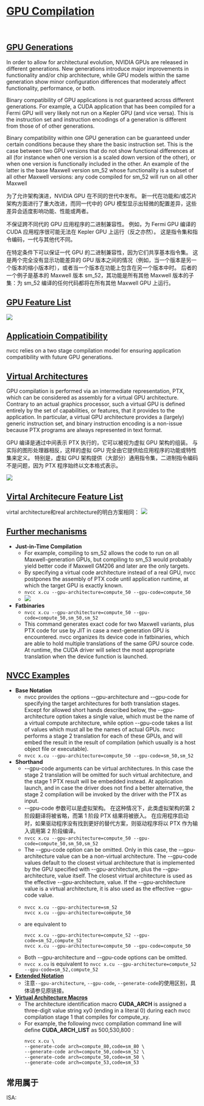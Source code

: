 # [GPU Compilation](https://docs.nvidia.com/cuda/archive/11.6.1/cuda-compiler-driver-nvcc/index.html#gpu-compilation)

<br>

## [GPU Generations](https://docs.nvidia.com/cuda/archive/11.6.1/cuda-compiler-driver-nvcc/index.html#gpu-generations)

In order to allow for architectural evolution, NVIDIA GPUs are released in different generations. New generations introduce major improvements in functionality and/or chip architecture, while GPU models within the same generation show minor configuration differences that moderately affect functionality, performance, or both.

Binary compatibility of GPU applications is not guaranteed across different generations. For example, a CUDA application that has been compiled for a Fermi GPU will very likely not run on a Kepler GPU (and vice versa). This is the instruction set and instruction encodings of a generation is different from those of of other generations.

Binary compatibility within one GPU generation can be guaranteed under certain conditions because they share the basic instruction set. This is the case between two GPU versions that do not show functional differences at all (for instance when one version is a scaled down version of the other), or when one version is functionally included in the other. An example of the latter is the base Maxwell version sm_52 whose functionality is a subset of all other Maxwell versions: any code compiled for sm_52 will run on all other Maxwell 

为了允许架构演进，NVIDIA GPU 在不同的世代中发布。 新一代在功能和/或芯片架构方面进行了重大改进，而同一代中的 GPU 模型显示出轻微的配置差异，这些差异会适度影响功能、性能或两者。

不保证跨不同代的 GPU 应用程序的二进制兼容性。 例如，为 Fermi GPU 编译的 CUDA 应用程序很可能无法在 Kepler GPU 上运行（反之亦然）。 这是指令集和指令编码，一代与其他代不同。

在特定条件下可以保证一代 GPU 的二进制兼容性，因为它们共享基本指令集。 这是两个完全没有显示功能差异的 GPU 版本之间的情况（例如，当一个版本是另一个版本的缩小版本时），或者当一个版本在功能上包含在另一个版本中时。 后者的一个例子是基本的 Maxwell 版本 sm_52，其功能是所有其他 Maxwell 版本的子集：为 sm_52 编译的任何代码都将在所有其他 Maxwell GPU 上运行。

## [GPU Feature List](https://docs.nvidia.com/cuda/archive/11.6.1/cuda-compiler-driver-nvcc/index.html#gpu-feature-list)

![](./images/GPUCompilation/gpu_feature_list.JPG)


## [Applicatioin Compatibility](https://docs.nvidia.com/cuda/archive/11.6.1/cuda-compiler-driver-nvcc/index.html#application-compatibility)

nvcc relies on a two stage compilation model for ensuring application compatibility with future GPU generations.

## [Virtual Architectures](https://docs.nvidia.com/cuda/archive/11.6.1/cuda-compiler-driver-nvcc/index.html#virtual-architectures)

GPU compilation is performed via an intermediate representation, PTX, which can be considered as assembly for a virtual GPU architecture. Contrary to an actual graphics processor, such a virtual GPU is defined entirely by the set of capabilities, or features, that it provides to the application. In particular, a virtual GPU architecture provides a (largely) generic instruction set, and binary instruction encoding is a non-issue because PTX programs are always represented in text format.

GPU 编译是通过中间表示 PTX 执行的，它可以被视为虚拟 GPU 架构的组装。 与实际的图形处理器相反，这样的虚拟 GPU 完全由它提供给应用程序的功能或特性集来定义。 特别是，虚拟 GPU 架构提供（大部分）通用指令集，二进制指令编码不是问题，因为 PTX 程序始终以文本格式表示。

![](./images/GPUCompilation/two_staged_compilation.JPG)

## [Virtal Architecure Feature List](https://docs.nvidia.com/cuda/archive/11.6.1/cuda-compiler-driver-nvcc/index.html#virtual-architectures)

virtal architecture和real architecture的明白方案相同：
![](./images/GPUCompilation/gpu_feature_list_virtual_arch.JPG)


## [Further mechanisms](https://docs.nvidia.com/cuda/archive/11.6.1/cuda-compiler-driver-nvcc/index.html#further-mechanisms)

*  **Just-in-Time Compilation**
   *  For example, compiling to sm_52 allows the code to run on all Maxwell-generation GPUs, but compiling to sm_53 would probably yield better code if Maxwell GM206 and later are the only targets.
   *  By specifying a virtual code architecture instead of a real GPU, nvcc postpones the assembly of PTX code until application runtime, at which the target GPU is exactly known.
   *  `nvcc x.cu --gpu-architecture=compute_50 --gpu-code=compute_50`
   *  ![](./images/GPUCompilation/jit_compilation.JPG)
*  **Fatbinaries**
   *  `nvcc x.cu --gpu-architecture=compute_50 --gpu-code=compute_50,sm_50,sm_52`
   *  This command generates exact code for two Maxwell variants, plus PTX code for use by JIT in case a next-generation GPU is encountered. nvcc organizes its device code in fatbinaries, which are able to hold multiple translations of the same GPU source code. At runtime, the CUDA driver will select the most appropriate translation when the device function is launched.


## [NVCC Examples](https://docs.nvidia.com/cuda/archive/11.6.1/cuda-compiler-driver-nvcc/index.html#nvcc-examples)
* **Base Notation**
  * nvcc provides the options --gpu-architecture and --gpu-code for specifying the target architectures for both translation stages. Except for allowed short hands described below, the --gpu-architecture option takes a single value, which must be the name of a virtual compute architecture, while option --gpu-code takes a list of values which must all be the names of actual GPUs. nvcc performs a stage 2 translation for each of these GPUs, and will embed the result in the result of compilation (which usually is a host object file or executable).
  * `nvcc x.cu --gpu-architecture=compute_50 --gpu-code=sm_50,sm_52`
* **Shorthand**
  * --gpu-code arguments can be virtual architectures. In this case the stage 2 translation will be omitted for such virtual architecture, and the stage 1 PTX result will be embedded instead. At application launch, and in case the driver does not find a better alternative, the stage 2 compilation will be invoked by the driver with the PTX as input.
  * --gpu-code 参数可以是虚拟架构。 在这种情况下，此类虚拟架构的第 2 阶段翻译将被省略，而第 1 阶段 PTX 结果将被嵌入。 在应用程序启动时，如果驱动程序没有找到更好的替代方案，则驱动程序将以 PTX 作为输入调用第 2 阶段编译。
  * `nvcc x.cu --gpu-architecture=compute_50 --gpu-code=compute_50,sm_50,sm_52`
  * The --gpu-code option can be omitted. Only in this case, the --gpu-architecture value can be a non-virtual architecture. The --gpu-code values default to the closest virtual architecture that is implemented by the GPU specified with --gpu-architecture, plus the --gpu-architecture, value itself. The closest virtual architecture is used as the effective --gpu-architecture, value. If the --gpu-architecture value is a virtual architecture, it is also used as the effective --gpu-code value.
  * 
    ```
    nvcc x.cu --gpu-architecture=sm_52
    nvcc x.cu --gpu-architecture=compute_50
    ```
  * are equivalent to
    ```
    nvcc x.cu --gpu-architecture=compute_52 --gpu-code=sm_52,compute_52
    nvcc x.cu --gpu-architecture=compute_50 --gpu-code=compute_50
    ```
  * Both --gpu-architecture and --gpu-code options can be omitted.
  * `nvcc x.cu` is equivalent to `nvcc x.cu --gpu-architecture=compute_52 --gpu-code=sm_52,compute_52`
* **[Extended Notation](https://docs.nvidia.com/cuda/archive/11.6.1/cuda-compiler-driver-nvcc/index.html#extended-notation)**
  * 注意`--gpu-architecture`, `--gpu-code`, `--generate-code`的使用区别，具体请参见原链接。
* **[Virtual Architecture Macros](https://docs.nvidia.com/cuda/archive/11.6.1/cuda-compiler-driver-nvcc/index.html#virtual-architecture-macros)**
  * The architecture identification macro __CUDA_ARCH__ is assigned a three-digit value string xy0 (ending in a literal 0) during each nvcc compilation stage 1 that compiles for compute_xy.
  * For example, the following nvcc compilation command line will define __CUDA_ARCH_LIST__ as 500,530,800 :
    ```
    nvcc x.cu \
    --generate-code arch=compute_80,code=sm_80 \
    --generate-code arch=compute_50,code=sm_52 \
    --generate-code arch=compute_50,code=sm_50 \
    --generate-code arch=compute_53,code=sm_53
    ```


## 常用属于

ISA: 